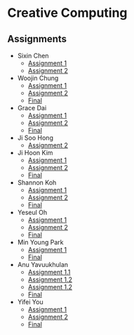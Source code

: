 # Creative Computing

## Assignments
* Sixin Chen
  * [Assignment 1](https://jinsung.github.io/sva-cc-fall-2017/work/Sixin_Chen/homework/1/index.html)
  * [Assignment 2](https://jinsung.github.io/sva-cc-fall-2017/work/Sixin_Chen/homework/2/index.html)
* Woojin Chung
  * [Assignment 1](https://jinsung.github.io/sva-cc-fall-2017/work/woojin/homework/index.html)
  * [Assignment 2](https://jinsung.github.io/sva-cc-fall-2017/work/woojin/homework2/index.html)
  * [Final](https://jinsung.github.io/sva-cc-fall-2017/work/woojin/final/index.html)
* Grace Dai
  * [Assignment 1](https://jinsung.github.io/sva-cc-fall-2017/work/grace/assignment1/index.html)
  * [Assignment 2](https://jinsung.github.io/sva-cc-fall-2017/work/grace/assignment2/index.html)
  * [Final](https://jinsung.github.io/sva-cc-fall-2017/work/grace/final/index.html)
* Ji Soo Hong
  * [Assignment 2](https://jinsung.github.io/sva-cc-fall-2017/work/jisoo/hw/index.html)
* Ji Hoon Kim
  * [Assignment 1](https://jinsung.github.io/sva-cc-fall-2017/work/ji/week04_hw/index.html)
  * [Assignment 2](https://jinsung.github.io/sva-cc-fall-2017/work/ji/week09_hw/index.html)
  * [Final](https://jinsung.github.io/sva-cc-fall-2017/work/ji/week14_final/index.html)
* Shannon Koh
  * [Assignment 1](https://jinsung.github.io/sva-cc-fall-2017/work/shannon/homework/index.html)
  * [Assignment 2](https://jinsung.github.io/sva-cc-fall-2017/work/shannon/homework2/index.html)
  * [Final](https://jinsung.github.io/sva-cc-fall-2017/work/shannon/final/index.html)
* Yeseul Oh
  * [Assignment 1](https://jinsung.github.io/sva-cc-fall-2017/work/yeseul/homework1/index.html)
  * [Assignment 2](https://jinsung.github.io/sva-cc-fall-2017/work/yeseul/homework2/index.html)
  * [Final](https://jinsung.github.io/sva-cc-fall-2017/work/yeseul/homework3/index.html)
* Min Young Park
  * [Assignment 1](https://jinsung.github.io/sva-cc-fall-2017/work/Minyoung/Homework/index.html)
  * [Final](https://jinsung.github.io/sva-cc-fall-2017/work/Minyoung/final/index.html)
* Anu Yavuukhulan
  * [Assignment 1.1](https://jinsung.github.io/sva-cc-fall-2017/work/anu/Assignment1/Assignment11/index.html)
  * [Assignment 1.2](https://jinsung.github.io/sva-cc-fall-2017/work/anu/Assignment1/Assignment12/index.html)
  * [Assignment 1.2](https://jinsung.github.io/sva-cc-fall-2017/work/anu/Assignment1/Assignment2/index.html)
  * [Final](https://github.com/jinsung/sva-cc-fall-2017/tree/master/work/anu/Assignment3/index.html)
* Yifei You
  * [Assignment 1](https://jinsung.github.io/sva-cc-fall-2017/work/Yifei_You/YifeiYou_assignment/index.html)
  * [Assignment 2](https://jinsung.github.io/sva-cc-fall-2017/work/Yifei_You/YifeiYou_Assignment2/index.html)
  * [Final](https://jinsung.github.io/sva-cc-fall-2017/work/Yifei_You/Yifei_Final/index.html)
